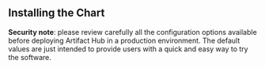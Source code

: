 ## Installing the Chart

**Security note**: please review carefully all the configuration options available before deploying Artifact Hub in a production environment. The default values are just intended to provide users with a quick and easy way to try the software.